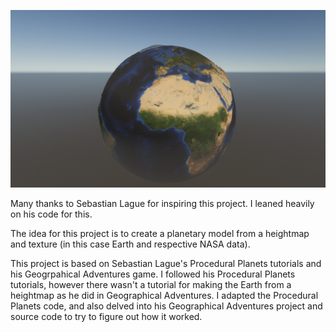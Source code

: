![Example planet Earth generated from geographical data](earth-terrain-showcase.png)

Many thanks to Sebastian Lague for inspiring this project. I leaned heavily on his code for this.

The idea for this project is to create a planetary model from a heightmap and texture (in this case Earth and respective NASA data).

This project is based on Sebastian Lague's Procedural Planets tutorials and his Geogrpahical Adventures game. 
I followed his Procedural Planets tutorials, however there wasn't a tutorial for making the Earth from a heightmap as he did in Geographical Adventures. I adapted the Procedural Planets code, and also delved into his Geographical Adventures project and source code to try to figure out how it worked.

